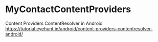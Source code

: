 # MyContactContentProviders
Content Providers ContentResolver in Android
https://tutorial.eyehunt.in/android/content-providers-contentresolver-android/
